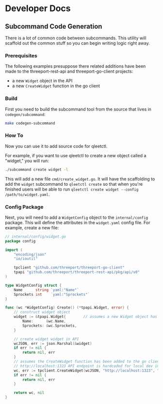 # Developer Docs

## Subcommand Code Generation

There is a lot of common code between subcommands.  This utility will scaffold out
the common stuff so you can begin writing logic right away.

### Prerequisites

The following examples presuppose there related additions have been made to the
threeport-rest-api and threeport-go-client projects:

* a new `Widget` object in the API
* a new `CreateWidget` function in the go client

### Build

First you need to build the subcommand tool from the source that lives in
`codegen/subcommand`:

```bash
make codegen-subcommand
```

### How To

Now you can use it to add source code for qleetctl.

For example, if you want to use qleetctl to create a new object called a "widget,"
you will run:

```bash
./subcommand create widget -l
```

This will add a new file `cmd/create_widget.go`.  It will have the scaffolding
to add the `widget` subcommand to `qleetctl create` so that when you're finished
users will be able to run `qleetctl create widget --config /path/to/widget.yaml`.

### Config Package

Next, you will need to add a `WidgetConfig` object to the `internal/config`
package.  This will define the attributes in the `widget.yaml` config file.
For example, create a new file:

```go
// internal/config/widget.go
package config

import (
	"encoding/json"
	"io/ioutil"

	tpclient "github.com/threeport/threeport-go-client"
	tpapi "github.com/threeport/threeport-rest-api/pkg/api/v0"
)

type WidgetConfig struct {
	Name      string `yaml:"Name"`
    Sprockets int    `yaml:"Sprockets"`
}

func (wc *WidgetConfig) Create() (*tpapi.Widget, error) {
	// construct widget object
	widget := &tpapi.Widget{        // assumes a new Widget object has been created in API
		Name:      &wc.Name,
		Sprockets: &wc.Sprockets,
	}

	// create widget widget in API
	wcJSON, err := json.Marshal(&widget)
	if err != nil {
		return nil, err
	}
    // assumes the CreateWidget function has been added to the go client
    // http://localhost:1323 API endpoint is hardcoded for local dev in this example
	wc, err := tpclient.CreateWidget(wcJSON, "http://localhost:1323", "")
	if err != nil {
		return nil, err
	}

	return wc, nil
}
```
